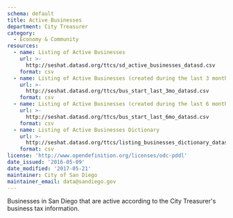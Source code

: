 ```yaml
---
schema: default
title: Active Businesses
department: City Treasurer
category:
  - Economy & Community
resources:
  - name: Listing of Active Businesses
    url: >-
      http://seshat.datasd.org/ttcs/sd_active_businesses_datasd.csv
    format: csv
  - name: Listing of Active Businesses (created during the last 3 months)
    url: >-
      http://seshat.datasd.org/ttcs/bus_start_last_3mo_datasd.csv
    format: csv
  - name: Listing of Active Businesses (created during the last 6 months)
    url: >-
      http://seshat.datasd.org/ttcs/bus_start_last_6mo_datasd.csv
    format: csv
  - name: Listing of Active Businesses Dictionary
    url: >-
      http://seshat.datasd.org/ttcs/listing_businesses_dictionary_datasd.csv
    format: csv
license: 'http://www.opendefinition.org/licenses/odc-pddl'
date_issued: '2016-05-09'
date_modified: '2017-05-21'
maintainer: City of San Diego
maintainer_email: data@sandiego.gov
---
```

Businesses in San Diego that are active according to the City Treasurer's
business tax information.
